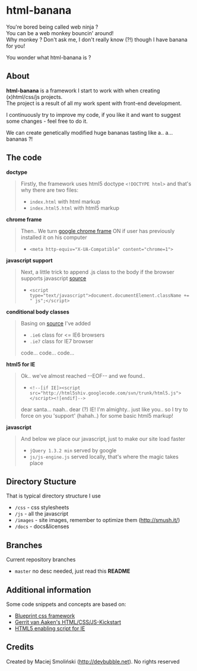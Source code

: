 # html-banana

You're bored being called web ninja ?  
You can be a web monkey bouncin' around!  
Why monkey ? Don't ask me, I don't really know (?!) though I have banana for you!  

You wonder what html-banana is ?


## About

**html-banana** is a framework I start to work with when creating (x)html/css/js projects.  
The project is a result of all my work spent with front-end development.  

I continuously try to improve my code, if you like it and want to suggest some changes - feel free to do it.  

We can create genetically modified huge bananas tasting like a.. a... bananas ?!


## The code


**doctype**


> Firstly, the framework uses html5 doctype `<!DOCTYPE html>` and that's why there are two files:
>
> * `index.html` with html markup
> * `index.html5.html` with html5 markup


**chrome frame**


> Then.. We turn [google chrome frame](http://code.google.com/intl/pl-PL/chrome/chromeframe/) ON if user has previously installed it on his computer
> 
> * `<meta http-equiv="X-UA-Compatible" content="chrome=1">`


**javascript support**


> Next, a little trick to append .js class to the body if the browser supports javascript [source](http://www.webkrauts.de/2008/12/14/sehr-sehr-schnelle-seiten-website-performance-best-practice-teil-2/)
>
> * `<script type="text/javascript">document.documentElement.className += " js";</script>`


**conditional body classes**


> Basing on [source](http://codecandies.de/2008/12/12/conditional-comments-wenige-requests/) I've added
>
> * `.ie6` class for <= IE6 browsers
> * `.ie7` class for IE7 browser
>
>
> code...
> code...
> code...


**html5 for IE**


> Ok.. we've almost reached --EOF-- and we found..
>
> * `<!--[if IE]><script src="http://html5shiv.googlecode.com/svn/trunk/html5.js"></script><![endif]-->`
>
> dear santa... naah.. dear (?) IE! I'm almighty.. just like you.. so I try to force on you 'support' (hahah..) for some basic html5 markup!


**javascript**


> And below we place our javascript, just to make our site load faster
> 
> * `jQuery 1.3.2 min` served by google
> * `js/js-engine.js` served locally, that's where the magic takes place


## Directory Stucture

That is typical directory structure I use

* `/css` - css stylesheets
* `/js` - all the javascript
* `/images` - site images, remember to optimize them (http://smush.it/)
* `/docs` - docs&licenses


## Branches

Current repository branches

* `master` no desc needed, just read this **README**


## Additional information

Some code snippets and concepts are based on:

* [Blueprint css framework](http://blueprintcss.org) 
* [Gerrit van Aaken's HTML/CSS/JS-Kickstart](http://praegnanz.de/weblog/htmlcssjs-kickstart)
* [HTML5 enabling script for IE](http://remysharp.com/2009/01/07/html5-enabling-script/)


## Credits

Created by Maciej Smoliński (http://devbubble.net). No rights reserved